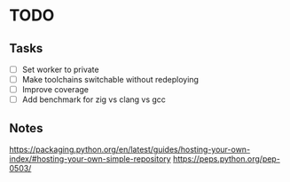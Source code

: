 # TODO

## Tasks

- [ ] Set worker to private
- [ ] Make toolchains switchable without redeploying
- [ ] Improve coverage
- [ ] Add benchmark for zig vs clang vs gcc

## Notes

<https://packaging.python.org/en/latest/guides/hosting-your-own-index/#hosting-your-own-simple-repository>
<https://peps.python.org/pep-0503/>
